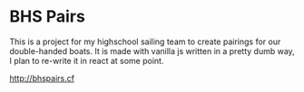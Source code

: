 # BHS Pairs
 
This is a project for my highschool sailing team to create pairings for our double-handed boats. It is made with vanilla js written in a pretty dumb way, I plan to re-write it in react at some point. 

http://bhspairs.cf